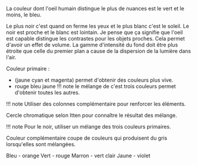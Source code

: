 
La couleur dont l'oeil humain distingue le plus de nuances est le vert et le moins, le bleu.

Le plus noir c'est quand on ferme les yeux et le plus blanc c'est le soleil. Le noir est proche et le blanc est lointain. 
Je pense que ça signifie que l'oeil est capable distingue les contrastes pour les objets proches. Cela permet d'avoir un effet de volume. La gamme d'intensité du fond doit être plus étroite que celle du premier plan a cause de la dispersion de la lumière dans l'air.

Couleur primaire :

- (jaune cyan et magenta) permet d'obtenir des couleurs plus vive.
- rouge bleu jaune
!!! note
  	le mélange de c'est trois couleurs permet d'obtenir toutes les autres.

!!! note
	Utiliser des colonnes complémentaire pour renforcer les éléments.

Cercle chromatique selon Itten pour connaître le résultat des mélange.

!!! note
	Pour le noir, utiliser un mélange des trois couleurs primaires.

Couleur complémentaire coupe de couleurs qui produisent du gris lorsqu'elles sont mélangées.

Bleu - orange
Vert - rouge
Marron - vert clair
Jaune - violet
